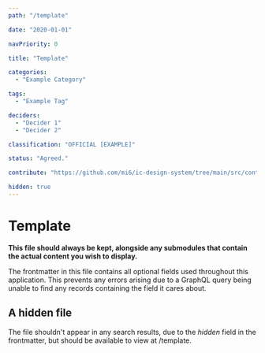 ```yaml
---
path: "/template"

date: "2020-01-01"

navPriority: 0

title: "Template"

categories:
  - "Example Category"

tags:
  - "Example Tag"

deciders:
  - "Decider 1"
  - "Decider 2"

classification: "OFFICIAL [EXAMPLE]"

status: "Agreed."

contribute: "https://github.com/mi6/ic-design-system/tree/main/src/content/structured/components/app-bars.mdx"

hidden: true
---
```


# Template

**This file should always be kept, alongside any submodules that contain the actual content you wish to display.**

The frontmatter in this file contains all optional fields used throughout this application. This prevents any errors arising due to a GraphQL query being unable to find any records containing the field it cares about.

## A hidden file

The file shouldn't appear in any search results, due to the _hidden_ field in the frontmatter, but should be available to view at /template.
